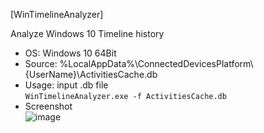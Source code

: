 [WinTimelineAnalyzer]  

Analyze Windows 10 Timeline history  

- OS: Windows 10 64Bit
- Source: %LocalAppData%\ConnectedDevicesPlatform\\{UserName}\ActivitiesCache.db
- Usage: input .db file  
`WinTimelineAnalyzer.exe -f ActivitiesCache.db`  
- Screenshot  
![image](https://user-images.githubusercontent.com/69110090/95645649-3ad4e800-0afc-11eb-8b0f-1c3a2ecb6b23.png)
